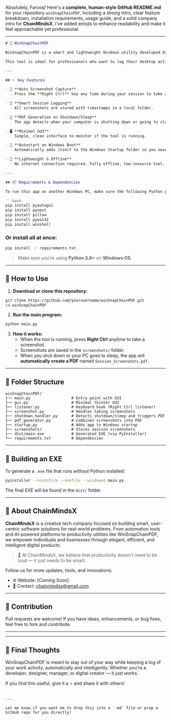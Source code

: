 Absolutely, Farooq! Here's a **complete, human-style GitHub README.md** for your repository `winSnapChainPDF`, including a strong intro, clear feature breakdown, installation requirements, usage guide, and a solid company intro for **ChainMindsX**. I've added emojis to enhance readability and make it feel approachable yet professional.

---

```markdown
# 📸 WinSnapChainPDF

WinSnapChainPDF is a smart and lightweight Windows utility developed by [ChainMindsX](#about-chainmindsx) that **automatically captures screenshots whenever the Right Ctrl key is pressed**, and seamlessly **compiles them into a PDF** when the system shuts down or goes to sleep. 

This tool is ideal for professionals who want to log their desktop activity, developers who want to track what they were working on, or anyone who needs a hands-free, organized way to save session visuals.

---

## ✨ Key Features

- 🎯 **Auto Screenshot Capture**
  - Press the **Right Ctrl** key any time during your session to take an instant screenshot.

- 💾 **Smart Session Logging**
  - All screenshots are stored with timestamps in a local folder.

- 📕 **PDF Generation on Shutdown/Sleep**
  - The app detects when your computer is shutting down or going to sleep, and automatically compiles all session screenshots into a **single PDF file**.

- 🖥️ **Minimal GUI**
  - Simple, clean interface to monitor if the tool is running.

- 🔄 **Autostart on Windows Boot**
  - Automatically adds itself to the Windows Startup folder so you never forget to launch it.

- 🧠 **Lightweight & Offline**
  - No internet connection required. Fully offline, low-resource tool.

---

## 📦 Requirements & Dependencies

To run this app on another Windows PC, make sure the following Python packages are installed:

```bash
pip install pyautogui
pip install pynput
pip install pillow
pip install pywin32
pip install winshell
```

### Or install all at once:

```bash
pip install -r requirements.txt
```

> Make sure you're using **Python 3.8+** on **Windows OS**.

---

## 🚀 How to Use

1. **Download or clone this repository:**

```bash
git clone https://github.com/yourusername/winSnapChainPDF.git
cd winSnapChainPDF
```

2. **Run the main program:**

```bash
python main.py
```

3. **How it works:**
   - When the tool is running, press **Right Ctrl** anytime to take a screenshot.
   - Screenshots are saved in the `screenshots/` folder.
   - When you shut down or your PC goes to sleep, the app will **automatically create a PDF** named `Session_Screenshots.pdf`.

---

## 📁 Folder Structure

```
winSnapChainPDF/
├── main.py                  # Entry point with GUI
├── gui.py                   # Minimal tkinter GUI
├── listener.py              # Keyboard hook (Right Ctrl listener)
├── screenshot.py            # Handles taking screenshots
├── shutdown_handler.py      # Detects shutdown/sleep and triggers PDF
├── pdf_generator.py         # Combines screenshots into PDF
├── startup.py               # Adds app to Windows startup
├── screenshots/             # Stores session screenshots
├── dist/main.exe            # Generated EXE (via PyInstaller)
└── requirements.txt         # Dependencies
```

---

## 🔧 Building an EXE

To generate a `.exe` file that runs without Python installed:

```bash
pyinstaller --noconfirm --onefile --windowed main.py
```

The final EXE will be found in the `dist/` folder.

---

## 🏢 About ChainMindsX

**ChainMindsX** is a creative tech company focused on building smart, user-centric software solutions for real-world problems. From automation tools and AI-powered platforms to productivity utilities like WinSnapChainPDF, we empower individuals and businesses through elegant, efficient, and intelligent digital products.

> 🚀 At ChainMindsX, we believe that productivity doesn't need to be loud — it just needs to be smart.

Follow us for more updates, tools, and innovations:
- 🌐 Website: [Coming Soon]
- 📧 Contact: chainmindsx@gmail.com

---

## 🤝 Contribution

Pull requests are welcome! If you have ideas, enhancements, or bug fixes, feel free to fork and contribute.

---


---

## 🙌 Final Thoughts

WinSnapChainPDF is meant to stay out of your way while keeping a log of your work activity, automatically and intelligently. Whether you're a developer, designer, manager, or digital creator — it just *works*.

If you find this useful, give it a ⭐️ and share it with others!

```

---

Let me know if you want me to drop this into a `.md` file or prep a GitHub repo for you directly!
